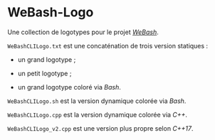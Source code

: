 # WeBash-Logo

Une collection de logotypes pour le projet [*WeBash*](https://github.com/taokann/WeBash "Source du projet WeBash").

`WeBashCLILogo.txt` est une concaténation de trois version statiques :

* un grand logotype ;

* un petit logotype ;

* un grand logotype coloré via *Bash*.

`WeBashCLILogo.sh` est la version dynamique colorée via *Bash*.

`WeBashCLILogo.cpp` est la version dynamique colorée via *C++*.

`WeBashCLILogo_v2.cpp` est une version plus propre selon *C++17*.
